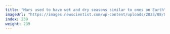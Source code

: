 ```yaml
---
title: "Mars used to have wet and dry seasons similar to ones on Earth"
imageUrl: "https://images.newscientist.com/wp-content/uploads/2023/08/09152817/SEI_167059781.jpg?width=788"
index: 239
weight: 239
---
```

